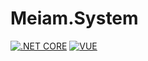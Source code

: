 # Meiam.System

  [![.NET CORE](https://img.shields.io/badge/.NET%20Core-3.1-d.svg)](#)  [![VUE](https://img.shields.io/badge/VUE-2.6.10-d.svg)](#) 

